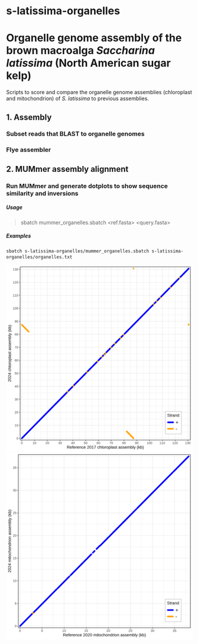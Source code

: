 # s-latissima-organelles

# Organelle genome assembly of the brown macroalga *Saccharina latissima* (North American sugar kelp)
Scripts to score and compare the organelle genome assemblies (chloroplast and mitochondrion) of *S. latissima* to previous assemblies.

## 1. Assembly
### Subset reads that BLAST to organelle genomes
### Flye assembler

## 2. MUMmer assembly alignment
### Run MUMmer and generate dotplots to show sequence similarity and inversions
##### Usage
> sbatch mummer_organelles.sbatch \<ref.fasta\> \<query.fasta\>
##### Examples
```
sbatch s-latissima-organelles/mummer_organelles.sbatch s-latissima-organelles/organelles.txt
```

![alt text](mummer_dotplot_chloroplast.png)
![alt text](mummer_dotplot_mitochondrion.png)
